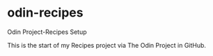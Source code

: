 # odin-recipes
Odin Project-Recipes Setup

This is the start of my Recipes project via The Odin Project in GitHub.